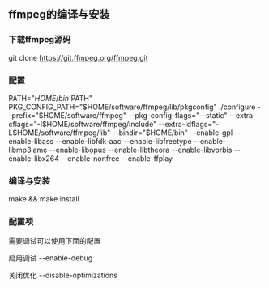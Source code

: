 ## ffmpeg的编译与安装

### 下载ffmpeg源码
git clone https://git.ffmpeg.org/ffmpeg.git

### 配置
PATH="$HOME/bin:$PATH" PKG_CONFIG_PATH="$HOME/software/ffmpeg/lib/pkgconfig" ./configure --prefix="$HOME/software/ffmpeg" --pkg-config-flags="--static" --extra-cflags="-I$HOME/software/ffmpeg/include" --extra-ldflags="-L$HOME/software/ffmpeg/lib" --bindir="$HOME/bin" --enable-gpl --enable-libass --enable-libfdk-aac --enable-libfreetype --enable-libmp3lame --enable-libopus --enable-libtheora --enable-libvorbis --enable-libx264 --enable-nonfree --enable-ffplay

### 编译与安装
make && make install

### 配置项
需要调试可以使用下面的配置

启用调试
--enable-debug 

关闭优化
--disable-optimizations  

